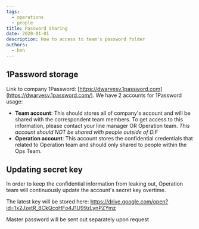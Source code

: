 ```yaml
---
tags: 
  - operations
  - people
title: Password Sharing
date: 2020-01-01
description: How to access to team's password folder  
authors: 
  - hnh
---
```


## 1Password storage
Link to company 1Password: [https://dwarvesv.1password.com](https://dwarvesv.1password.com/). We have 2 accounts for 1Password usage:

- **Team account**: This should stores all of company's account and will be shared with the correspondent team members. To get access to this information, please contact your line manager OR Operation team. *This account should NOT be shared with people outside of D.F*
- **Operation account**: This account stores the confidential credentials that related to Operation team and should only shared to people within the Ops Team.

## Updating secret key
In order to keep the confidential information from leaking out, Operation team will continuously update the account's secret key overtime.

The latest key will be stored here: https://drive.google.com/open?id=1x2JzetR_8CkQcoHFo4J1U99zLynPZYmz

Master password will be sent out separately upon request
